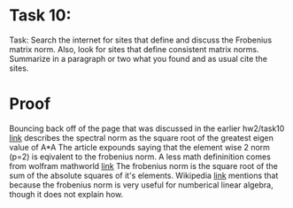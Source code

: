 # Task 10: 
Task: Search the internet for sites that define and discuss the Frobenius matrix norm. Also, look for sites that define consistent matrix norms. Summarize in a paragraph or two what you found and as usual cite the sites.
# Proof
Bouncing back off of the page that was discussed in the earlier hw2/task10 [link](http://fourier.eng.hmc.edu/e161/lectures/algebra/node12.html) describes the spectral norm as the square root of the greatest eigen value of A\*A The article expounds saying that the element wise 2 norm (p=2) is eqivalent to the frobenius norm. A less math defininition comes from wolfram mathworld [link](http://mathworld.wolfram.com/FrobeniusNorm.html) The frobenius norm is the square root of the sum of the absolute squares of it's elements. Wikipedia [link](https://en.wikipedia.org/wiki/Matrix_norm#Frobenius_norm) mentions that because the frobenius norm is very useful for numberical linear algebra, though it does not explain how. 
